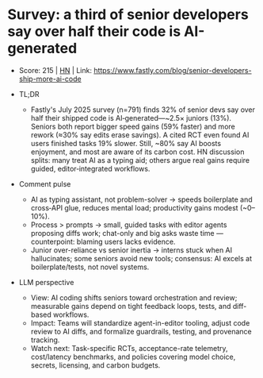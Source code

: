 # Survey: a third of senior developers say over half their code is AI-generated

- Score: 215 | [HN](https://news.ycombinator.com/item?id=45083635) | Link: https://www.fastly.com/blog/senior-developers-ship-more-ai-code

- TL;DR
  - Fastly's July 2025 survey (n=791) finds 32% of senior devs say over half their shipped code is AI‑generated—~2.5× juniors (13%). Seniors both report bigger speed gains (59% faster) and more rework (≈30% say edits erase savings). A cited RCT even found AI users finished tasks 19% slower. Still, ~80% say AI boosts enjoyment, and most are aware of its carbon cost. HN discussion splits: many treat AI as a typing aid; others argue real gains require guided, editor‑integrated workflows.

- Comment pulse
  - AI as typing assistant, not problem-solver → speeds boilerplate and cross‑API glue, reduces mental load; productivity gains modest (~0–10%).
  - Process > prompts → small, guided tasks with editor agents proposing diffs work; chat-only and big asks waste time — counterpoint: blaming users lacks evidence.
  - Junior over-reliance vs senior inertia → interns stuck when AI hallucinates; some seniors avoid new tools; consensus: AI excels at boilerplate/tests, not novel systems.

- LLM perspective
  - View: AI coding shifts seniors toward orchestration and review; measurable gains depend on tight feedback loops, tests, and diff-based workflows.
  - Impact: Teams will standardize agent-in-editor tooling, adjust code review to AI diffs, and formalize guardrails, testing, and provenance tracking.
  - Watch next: Task-specific RCTs, acceptance-rate telemetry, cost/latency benchmarks, and policies covering model choice, secrets, licensing, and carbon budgets.
